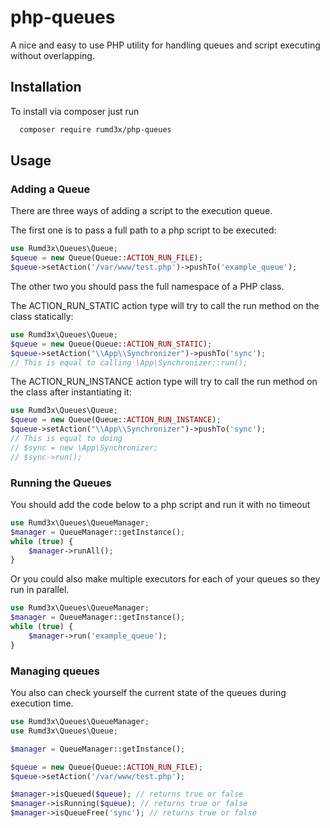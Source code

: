 # php-queues
A nice and easy to use PHP utility for handling queues and script executing without overlapping.


## Installation
To install via composer just run
```sh
  composer require rumd3x/php-queues
```


## Usage
### Adding a Queue
There are three ways of adding a script to the execution queue.

The first one is to pass a full path to a php script to be executed:
```php
use Rumd3x\Queues\Queue;
$queue = new Queue(Queue::ACTION_RUN_FILE);
$queue->setAction('/var/www/test.php')->pushTo('example_queue');
```

The other two you should pass the full namespace of a PHP class.


The ACTION_RUN_STATIC action type will try to call the run method on the class statically:
```php
use Rumd3x\Queues\Queue;
$queue = new Queue(Queue::ACTION_RUN_STATIC);
$queue->setAction("\\App\\Synchronizer")->pushTo('sync');
// This is equal to calling \App\Synchronizer::run();
```

The ACTION_RUN_INSTANCE action type will try to call the run method on the class after instantiating it:
```php
use Rumd3x\Queues\Queue;
$queue = new Queue(Queue::ACTION_RUN_INSTANCE);
$queue->setAction("\\App\\Synchronizer")->pushTo('sync');
// This is equal to doing 
// $sync = new \App\Synchronizer;
// $sync->run();
```


### Running the Queues
You should add the code below to a php script and run it with no timeout
```php
use Rumd3x\Queues\QueueManager;
$manager = QueueManager::getInstance();
while (true) {
    $manager->runAll();
}
```


Or you could also make multiple executors for each of your queues so they run in parallel.
```php
use Rumd3x\Queues\QueueManager;
$manager = QueueManager::getInstance();
while (true) {
    $manager->run('example_queue');
}
```

### Managing queues
You also can check yourself the current state of the queues during execution time.
```php
use Rumd3x\Queues\QueueManager;
use Rumd3x\Queues\Queue;

$manager = QueueManager::getInstance();

$queue = new Queue(Queue::ACTION_RUN_FILE);
$queue->setAction('/var/www/test.php');

$manager->isQueued($queue); // returns true or false
$manager->isRunning($queue); // returns true or false
$manager->isQueueFree('sync'); // returns true or false
```
